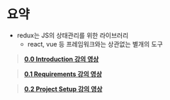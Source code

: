 # 요약

- redux는 JS의 상태관리를 위한 라이브러리
  - react, vue 등 프레임워크와는 상관없는 별개의 도구

> **[0.0 Introduction 강의 영상](https://youtu.be/ZuQ49NhBuZo)**

> **[0.1 Requirements 강의 영상](https://youtu.be/4wycH-XDQt8)**

> **[0.2 Project Setup 강의 영상](https://youtu.be/slRGiOuTQ28)**
